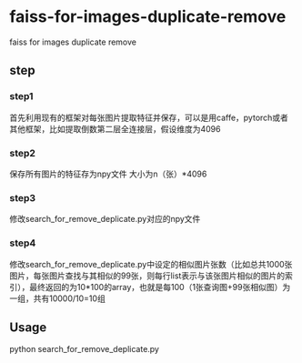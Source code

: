 # faiss-for-images-duplicate-remove
faiss for images duplicate remove 

## step

### step1

首先利用现有的框架对每张图片提取特征并保存，可以是用caffe，pytorch或者其他框架，比如提取倒数第二层全连接层，假设维度为4096
### step2

保存所有图片的特征存为npy文件
大小为n（张）*4096
### step3

修改search_for_remove_deplicate.py对应的npy文件
### step4

修改search_for_remove_deplicate.py中设定的相似图片张数（比如总共1000张图片，每张图片查找与其相似的99张，则每行list表示与该张图片相似的图片的索引），最终返回的为10*100的array，也就是每100（1张查询图+99张相似图）为一组，共有10000/10=10组
## Usage 
python search_for_remove_deplicate.py

